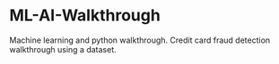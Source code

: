 # ML-AI-Walkthrough
Machine learning and python walkthrough.
Credit card fraud detection walkthrough using a dataset.
